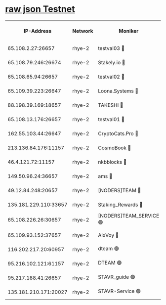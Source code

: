 
[raw json Testnet](https://rpc-check.quickt.stavr.tech/quickt/rpc-quickt-result.json)
=


<table><tr><th>IP-Address</th><th>Network</th><th>Moniker</th><th>Latest Block Height</th><th>Earliest Block Height</th><th>Catching Up</th><th>Tx Index</th><th>Voting Power</th><th>Scan Time</th></tr><tr><td>65.108.2.27:26657</td><td>rhye-2</td><td>testval03 🔴</td><td>1081007</td><td>1</td><td>False</td><td>on</td><td>11002050</td><td>2024-03-03T10:59:14.221678517UTC</td></tr><tr><td>65.108.79.246:26674</td><td>rhye-2</td><td>Stakely.io 🔴</td><td>1081008</td><td>1</td><td>False</td><td>on</td><td>10010</td><td>2024-03-03T10:59:16.584411063UTC</td></tr><tr><td>65.108.65.94:26657</td><td>rhye-2</td><td>testval02 🔴</td><td>1081008</td><td>1</td><td>False</td><td>on</td><td>11002050</td><td>2024-03-03T10:59:19.296968451UTC</td></tr><tr><td>65.109.39.223:26647</td><td>rhye-2</td><td>Loona.Systems 🔴</td><td>1081009</td><td>1</td><td>False</td><td>off</td><td>86949</td><td>2024-03-03T10:59:19.874172849UTC</td></tr><tr><td>88.198.39.169:18657</td><td>rhye-2</td><td>TAKESHI 🔴</td><td>1081009</td><td>1</td><td>False</td><td>off</td><td>40542</td><td>2024-03-03T10:59:20.496555710UTC</td></tr><tr><td>65.108.13.176:26657</td><td>rhye-2</td><td>testval01 🔴</td><td>1081009</td><td>1</td><td>False</td><td>on</td><td>13082010</td><td>2024-03-03T10:59:21.526696643UTC</td></tr><tr><td>162.55.103.44:26647</td><td>rhye-2</td><td>CryptoCats.Pro 🔴</td><td>1081014</td><td>1</td><td>False</td><td>off</td><td>9999</td><td>2024-03-03T10:59:53.587182420UTC</td></tr><tr><td>213.136.84.176:11157</td><td>rhye-2</td><td>CosmoBook 🔴</td><td>1081014</td><td>65301</td><td>False</td><td>off</td><td>1520417</td><td>2024-03-03T10:59:47.222545246UTC</td></tr><tr><td>46.4.121.72:11157</td><td>rhye-2</td><td>nkbblocks 🔴</td><td>1081006</td><td>70101</td><td>False</td><td>off</td><td>81084</td><td>2024-03-03T10:59:07.354535480UTC</td></tr><tr><td>149.50.96.24:36657</td><td>rhye-2</td><td>ams 🔴</td><td>1081012</td><td>133501</td><td>False</td><td>on</td><td>10732</td><td>2024-03-03T10:59:36.744632288UTC</td></tr><tr><td>49.12.84.248:20657</td><td>rhye-2</td><td>[NODERS]TEAM 🔴</td><td>1081011</td><td>146001</td><td>False</td><td>on</td><td>59690</td><td>2024-03-03T10:59:34.370269726UTC</td></tr><tr><td>135.181.229.110:33657</td><td>rhye-2</td><td>Staking_Rewards 🔴</td><td>1081009</td><td>149101</td><td>False</td><td>on</td><td>9900</td><td>2024-03-03T10:59:20.239816378UTC</td></tr><tr><td>65.108.226.26:30657</td><td>rhye-2</td><td>[NODERS]TEAM_SERVICE 🟢</td><td>1081009</td><td>241501</td><td>False</td><td>on</td><td>0</td><td>2024-03-03T10:59:21.192863499UTC</td></tr><tr><td>65.109.93.152:37657</td><td>rhye-2</td><td>AlxVoy 🔴</td><td>1081007</td><td>315173</td><td>False</td><td>on</td><td>150351</td><td>2024-03-03T10:59:11.809585542UTC</td></tr><tr><td>116.202.217.20:60957</td><td>rhye-2</td><td>dteam 🟢</td><td>1079281</td><td>421794</td><td>False</td><td>on</td><td>0</td><td>2024-03-03T10:59:19.529824162UTC</td></tr><tr><td>95.216.102.121:61157</td><td>rhye-2</td><td>DTEAM 🟢</td><td>946425</td><td>945401</td><td>False</td><td>on</td><td>0</td><td>2024-03-03T10:59:16.894549169UTC</td></tr><tr><td>95.217.188.41:26657</td><td>rhye-2</td><td>STAVR_guide 🟢</td><td>1081009</td><td>1020001</td><td>False</td><td>on</td><td>0</td><td>2024-03-03T10:59:20.835299212UTC</td></tr><tr><td>135.181.210.171:20027</td><td>rhye-2</td><td>STAVR-Service 🟢</td><td>1081011</td><td>1080001</td><td>False</td><td>on</td><td>0</td><td>2024-03-03T10:59:32.027975020UTC</td></tr></table>